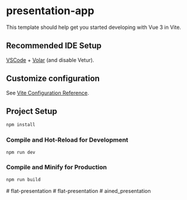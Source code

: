 # presentation-app

This template should help get you started developing with Vue 3 in Vite.

## Recommended IDE Setup

[VSCode](https://code.visualstudio.com/) + [Volar](https://marketplace.visualstudio.com/items?itemName=Vue.volar) (and disable Vetur).

## Customize configuration

See [Vite Configuration Reference](https://vitejs.dev/config/).

## Project Setup

```sh
npm install
```

### Compile and Hot-Reload for Development

```sh
npm run dev
```

### Compile and Minify for Production

```sh
npm run build
```
#   f l a t - p r e s e n t a t i o n  
 #   f l a t - p r e s e n t a t i o n  
 #   a i n e d _ p r e s e n t a t i o n  
 